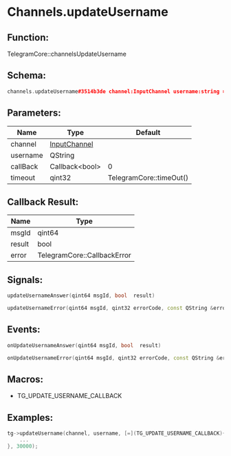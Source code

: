 # Channels.updateUsername

## Function:

TelegramCore::channelsUpdateUsername

## Schema:

```c++
channels.updateUsername#3514b3de channel:InputChannel username:string = Bool;
```
## Parameters:

|Name|Type|Default|
|----|----|-------|
|channel|[InputChannel](../../types/inputchannel.md)||
|username|QString||
|callBack|Callback&lt;bool&gt;|0|
|timeout|qint32|TelegramCore::timeOut()|

## Callback Result:

|Name|Type|
|----|----|
|msgId|qint64|
|result|bool|
|error|TelegramCore::CallbackError|

## Signals:

```c++
updateUsernameAnswer(qint64 msgId, bool  result)
```
```c++
updateUsernameError(qint64 msgId, qint32 errorCode, const QString &errorText)
```

## Events:

```c++
onUpdateUsernameAnswer(qint64 msgId, bool  result)
```
```c++
onUpdateUsernameError(qint64 msgId, qint32 errorCode, const QString &errorText)
```

## Macros:

* TG_UPDATE_USERNAME_CALLBACK

## Examples:

```c++
tg->updateUsername(channel, username, [=](TG_UPDATE_USERNAME_CALLBACK){
    ...
}, 30000);
```
